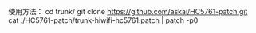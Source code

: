使用方法：
    cd trunk/
    git clone https://github.com/askai/HC5761-patch.git
    cat ./HC5761-patch/trunk-hiwifi-hc5761.patch | patch -p0
